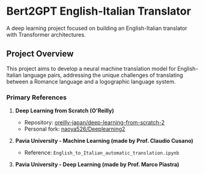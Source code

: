 # Bert2GPT English-Italian Translator

A deep learning project focused on building an English-Italian translator with Transformer architectures.

## Project Overview

This project aims to develop a neural machine translation model for English-Italian language pairs, addressing the unique challenges of translating between a Romance language and a logographic language system.

### Primary References
1. **Deep Learning from Scratch (O'Reilly)**
   - Repository: [oreilly-japan/deep-learning-from-scratch-2](https://github.com/oreilly-japan/deep-learning-from-scratch-2)
   - Personal fork: [naoya526/Deeplearning2](https://github.com/naoya526/Deeplearning2)

2. **Pavia University - Machine Learning (made by Prof. Claudio Cusano)**
   - Reference: `English_to_Italian_automatic_translation.ipynb`
3. **Pavia University - Deep Learning (made by Prof. Marco Piastra)**


